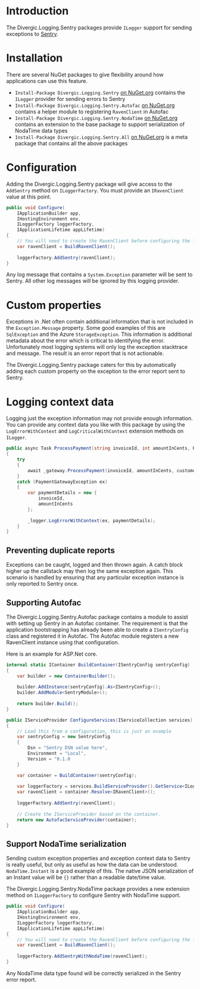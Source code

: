 # Introduction    

The Divergic.Logging.Sentry packages provide ```ILogger``` support for sending exceptions to [Sentry](https://sentry.io).

# Installation

There are several NuGet packages to give flexibility around how applications can use this feature.

- ```Install-Package Divergic.Logging.Sentry``` [on NuGet.org][2] contains the ```ILogger``` provider for sending errors to Sentry
- ```Install-Package Divergic.Logging.Sentry.Autofac``` [on NuGet.org][3] contains a helper module to registering ```RavenClient``` in Autofac
- ```Install-Package Divergic.Logging.Sentry.NodaTime``` [on NuGet.org][4] contains an extension to the base package to support serialization of NodaTime data types
- ```Install-Package Divergic.Logging.Sentry.All``` [on NuGet.org][5] is a meta package that contains all the above packages

# Configuration

Adding the Divergic.Logging.Sentry package will give access to the ```AddSentry``` method on ```ILoggerFactory```. You must provide an ```IRavenClient``` value at this point.

```csharp
public void Configure(
    IApplicationBuilder app,
    IHostingEnvironment env,
    ILoggerFactory loggerFactory,
    IApplicationLifetime appLifetime)
{
    // You will need to create the RavenClient before configuring the logging integration
    var ravenClient = BuildRavenClient();
    
    loggerFactory.AddSentry(ravenClient);
}
```

Any log message that contains a ```System.Exception``` parameter will be sent to Sentry. All other log messages will be ignored by this logging provider.

# Custom properties

Exceptions in .Net often contain additional information that is not included in the ```Exception.Message``` property. Some good examples of this are ```SqlException``` and the Azure ```StorageException```. This information is additional metadata about the error which is critical to identifying the error. Unfortunately most logging systems will only log the exception stacktrace and message. The result is an error report that is not actionable.

The Divergic.Logging.Sentry package caters for this by automatically adding each custom property on the exception to the error report sent to Sentry.

# Logging context data

Logging just the exception information may not provide enough information. You can provide any context data you like with this package by using the ```LogErrorWithContext``` and ```LogCriticalWithContext``` extension methods on ```ILogger```.

```csharp
public async Task ProcessPayment(string invoiceId, int amountInCents, Person customer, CancellationToken cancellationToken)
{
    try
    {
        await _gateway.ProcessPayment(invoiceId, amountInCents, customer.Email, cancellationToken).ConfigureAwait(false);
    }
    catch (PaymentGatewayException ex)
    {
        var paymentDetails = new {
            invoiceId,
            amountInCents
        };
        
        _logger.LogErrorWithContext(ex, paymentDetails);
    }
}
```

## Preventing duplicate reports

Exceptions can be caught, logged and then thrown again. A catch block higher up the callstack may then log the same exception again. This scenario is handled by ensuring that any particular exception instance is only reported to Sentry once.

## Supporting Autofac

The Divergic.Logging.Sentry.Autofac package contains a module to assist with setting up Sentry in an Autofac container. The requirement is that the application bootstrapping has already been able to create a ```ISentryConfig``` class and registered it in Autofac. The Autofac module registers a new RavenClient instance using that configuration.

Here is an example for ASP.Net core.

```csharp
internal static IContainer BuildContainer(ISentryConfig sentryConfig)
{
    var builder = new ContainerBuilder();
    
    builder.AddInstance(sentryConfig).As<ISentryConfig>();
    builder.AddModule<SentryModule>();
    
    return builder.Build();
}

public IServiceProvider ConfigureServices(IServiceCollection services)
{
    // Load this from a configuration, this is just an example
    var sentryConfig = new SentryConfig
    {
        Dsn = "Sentry DSN value here",
        Environment = "Local",
        Version = "0.1.0
    }

    var container = BuildContainer(sentryConfig);
    
    var loggerFactory = services.BuildServiceProvider().GetService<ILoggerFactory>();
    var ravenClient = container.Resolve<IRavenClient>();    
    
    loggerFactory.AddSentry(ravenClient);
    
    // Create the IServiceProvider based on the container.
    return new AutofacServiceProvider(container);
}
```

## Support NodaTime serialization

Sending custom exception properties and exception context data to Sentry is really useful, but only as useful as how the data can be understood. ```NodaTime.Instant``` is a good example of this. The native JSON serialization of an Instant value will be ```{}``` rather than a readable date/time value. 

The Divergic.Logging.Sentry.NodaTime package provides a new extension method on ```ILoggerFactory``` to configure Sentry with NodaTime support.

```csharp
public void Configure(
    IApplicationBuilder app,
    IHostingEnvironment env,
    ILoggerFactory loggerFactory,
    IApplicationLifetime appLifetime)
{
    // You will need to create the RavenClient before configuring the logging integration
    var ravenClient = BuildRavenClient();
    
    loggerFactory.AddSentryWithNodaTime(ravenClient);
}
```

Any NodaTime data type found will be correctly serialized in the Sentry error report.

[0]: https://raygun.com/
[1]: https://sentry.io/welcome/
[2]: https://www.nuget.org/packages/Divergic.Logging.Sentry
[3]: https://www.nuget.org/packages/Divergic.Logging.Sentry.Autofac
[4]: https://www.nuget.org/packages/Divergic.Logging.Sentry.NodaTime
[5]: https://www.nuget.org/packages/Divergic.Logging.Sentry.All
